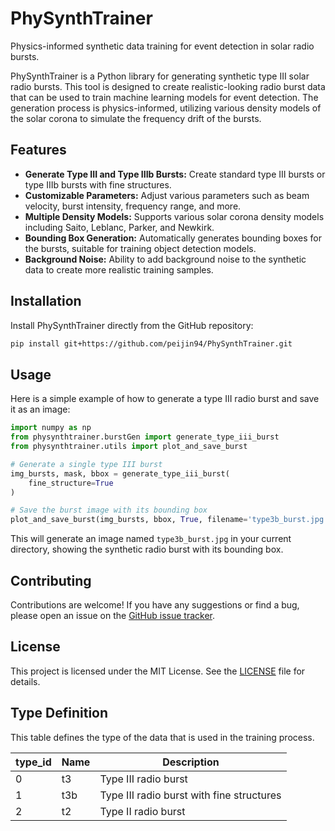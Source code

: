# PhySynthTrainer

Physics-informed synthetic data training for event detection in solar radio bursts.

PhySynthTrainer is a Python library for generating synthetic type III solar radio bursts. This tool is designed to create realistic-looking radio burst data that can be used to train machine learning models for event detection. The generation process is physics-informed, utilizing various density models of the solar corona to simulate the frequency drift of the bursts.

## Features

- **Generate Type III and Type IIIb Bursts:** Create standard type III bursts or type IIIb bursts with fine structures.
- **Customizable Parameters:** Adjust various parameters such as beam velocity, burst intensity, frequency range, and more.
- **Multiple Density Models:** Supports various solar corona density models including Saito, Leblanc, Parker, and Newkirk.
- **Bounding Box Generation:** Automatically generates bounding boxes for the bursts, suitable for training object detection models.
- **Background Noise:** Ability to add background noise to the synthetic data to create more realistic training samples.

## Installation

Install PhySynthTrainer directly from the GitHub repository:

```bash
pip install git+https://github.com/peijin94/PhySynthTrainer.git
```

## Usage

Here is a simple example of how to generate a type III radio burst and save it as an image:

```python
import numpy as np
from physynthtrainer.burstGen import generate_type_iii_burst
from physynthtrainer.utils import plot_and_save_burst

# Generate a single type III burst
img_bursts, mask, bbox = generate_type_iii_burst(
    fine_structure=True
)

# Save the burst image with its bounding box
plot_and_save_burst(img_bursts, bbox, True, filename='type3b_burst.jpg')
```

This will generate an image named `type3b_burst.jpg` in your current directory, showing the synthetic radio burst with its bounding box.

## Contributing

Contributions are welcome! If you have any suggestions or find a bug, please open an issue on the [GitHub issue tracker](https://github.com/peijin94/PhySynthTrainer/issues).

## License

This project is licensed under the MIT License. See the [LICENSE](LICENSE) file for details.

## Type Definition

This table defines the type of the data that is used in the training process.

| type_id | Name | Description |
|---|---|---|
| 0 | t3 | Type III radio burst |
| 1 | t3b | Type III radio burst with fine structures |
| 2 | t2 | Type II radio burst |
